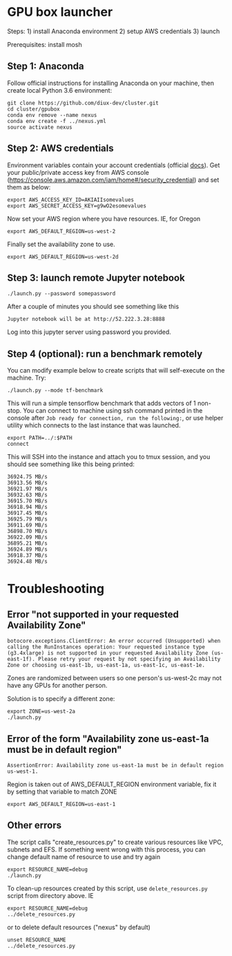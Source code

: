 # GPU box launcher

Steps: 1) install Anaconda environment 2) setup AWS credentials 3) launch

Prerequisites: install mosh

## Step 1: Anaconda

Follow official instructions for installing Anaconda on your machine, then create local Python 3.6 environment:

```
git clone https://github.com/diux-dev/cluster.git
cd cluster/gpubox
conda env remove --name nexus
conda env create -f ../nexus.yml 
source activate nexus
```

## Step 2: AWS credentials

Environment variables contain your account credentials (official [docs](https://docs.aws.amazon.com/cli/latest/userguide/cli-chap-getting-started.html)).
Get your public/private access key from AWS console (https://console.aws.amazon.com/iam/home#/security_credential) and set them as below:

```
export AWS_ACCESS_KEY_ID=AKIAIIsomevalues
export AWS_SECRET_ACCESS_KEY=g9wO2esomevalues
```

Now set your AWS region where you have resources. IE, for Oregon

```
export AWS_DEFAULT_REGION=us-west-2
```

Finally set the availability zone to use.

```
export AWS_DEFAULT_REGION=us-west-2d
```



## Step 3: launch remote Jupyter notebook

```
./launch.py --password somepassword
```
After a couple of minutes you should see something like this

```
Jupyter notebook will be at http://52.222.3.28:8888
```
Log into this jupyter server using password you provided.

## Step 4 (optional): run a benchmark remotely

You can modify example below to create scripts that will self-execute on the machine. Try:

```
./launch.py --mode tf-benchmark
```

This will run a simple tensorflow benchmark that adds vectors of 1 non-stop.
You can connect to machine using ssh command printed in the console after `Job ready for connection, run the following:`, or use helper utility which connects to the last instance that was launched.

```
export PATH=../:$PATH
connect
```

This will SSH into the instance and attach you to tmux session, and you should see something like this being printed:

```
36924.75 MB/s
36913.56 MB/s
36921.97 MB/s
36932.63 MB/s
36915.70 MB/s
36918.94 MB/s
36917.45 MB/s
36925.79 MB/s
36911.69 MB/s
36898.70 MB/s
36922.09 MB/s
36895.21 MB/s
36924.89 MB/s
36918.37 MB/s
36924.48 MB/s
```

# Troubleshooting

## Error "not supported in your requested Availability Zone"
`botocore.exceptions.ClientError: An error occurred (Unsupported) when calling the RunInstances operation: Your requested instance type (g3.4xlarge) is not supported in your requested Availability Zone (us-east-1f). Please retry your request by not specifying an Availability Zone or choosing us-east-1b, us-east-1a, us-east-1c, us-east-1e.`

Zones are randomized between users so one person's us-west-2c may not have any GPUs for another person.

Solution is to specify a different zone:

```
export ZONE=us-west-2a
./launch.py
```

## Error of the form "Availability zone us-east-1a must be in default region"

`AssertionError: Availability zone us-east-1a must be in default region us-west-1.`

Region is taken out of AWS_DEFAULT_REGION environment variable, fix it by setting that variable to match ZONE

```
export AWS_DEFAULT_REGION=us-east-1
```

## Other errors
The script calls "create_resources.py" to create various resources like VPC, subnets and EFS. If something went wrong with this process, you can change default name of resource to use and try again

```
export RESOURCE_NAME=debug
./launch.py
```

To clean-up resources created by this script, use `delete_resources.py` script from directory above. IE

```
export RESOURCE_NAME=debug
../delete_resources.py
```

or to delete default resources ("nexus" by default)

```
unset RESOURCE_NAME
../delete_resources.py
```
